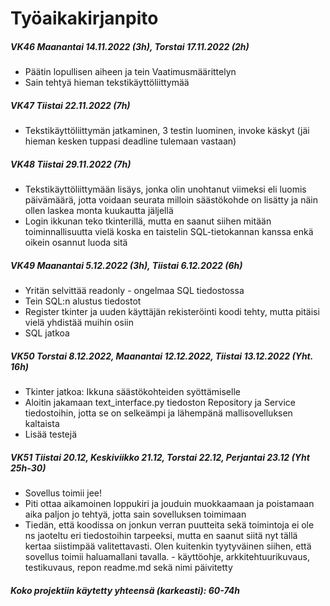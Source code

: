 # Työaikakirjanpito

##### VK46 Maanantai 14.11.2022 (3h), Torstai 17.11.2022 (2h)
  - Päätin lopullisen aiheen ja tein Vaatimusmäärittelyn
  - Sain tehtyä hieman tekstikäyttöliittymää

##### VK47 Tiistai 22.11.2022 (7h)
  - Tekstikäyttöliittymän jatkaminen, 3 testin luominen, invoke käskyt (jäi hieman kesken tuppasi deadline tulemaan vastaan)

##### VK48 Tiistai 29.11.2022 (7h)
   - Tekstikäyttöliittymään lisäys, jonka olin unohtanut viimeksi eli luomis päivämäärä, jotta voidaan seurata milloin säästökohde on lisätty ja näin ollen laskea monta kuukautta jäljellä
   - Login ikkunan teko tkinterillä, mutta en saanut siihen mitään toiminnallisuutta vielä koska en taistelin SQL-tietokannan kanssa enkä oikein osannut luoda sitä

##### VK49 Maanantai 5.12.2022 (3h), Tiistai 6.12.2022 (6h)
   - Yritän selvittää readonly - ongelmaa SQL tiedostossa
   - Tein SQL:n alustus tiedostot
   - Register tkinter ja uuden käyttäjän rekisteröinti koodi tehty, mutta pitäisi vielä yhdistää muihin osiin
   - SQL jatkoa

##### VK50 Torstai 8.12.2022, Maanantai 12.12.2022, Tiistai 13.12.2022 (Yht. 16h)
   - Tkinter jatkoa: Ikkuna säästökohteiden syöttämiselle
   - Aloitin jakamaan text_interface.py tiedoston Repository ja Service tiedostoihin, jotta se on selkeämpi ja lähempänä mallisovelluksen kaltaista
   - Lisää testejä
   
##### VK51 Tiistai 20.12, Keskiviikko 21.12, Torstai 22.12, Perjantai 23.12 (Yht 25h-30)
   - Sovellus toimii jee!
   - Piti ottaa aikamoinen loppukiri ja jouduin muokkaamaan ja poistamaan aika paljon jo tehtyä, jotta sain sovelluksen toimimaan
   - Tiedän, että koodissa on jonkun verran puutteita sekä toimintoja ei ole ns jaoteltu eri tiedostoihin tarpeeksi, mutta en saanut siitä nyt tällä kertaa siistimpää valitettavasti. Olen kuitenkin tyytyväinen siihen, että sovellus toimii haluamallani tavalla.
    - käyttöohje, arkkitehtuurikuvaus, testikuvaus, repon readme.md sekä nimi päivitetty
    

##### Koko projektiin käytetty yhteensä (karkeasti): 60-74h
    
